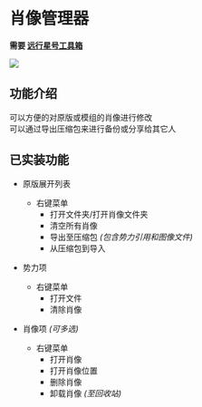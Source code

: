 # 肖像管理器

**需要 [远行星号工具箱](https://github.com/Hakoyu/StarsectorTools)**

![](https://s2.loli.net/2023/03/15/VydqwPpRmLUc7SZ.png)

## 功能介绍

可以方便的对原版或模组的肖像进行修改  
可以通过导出压缩包来进行备份或分享给其它人

## 已实装功能

- 原版展开列表

  - 右键菜单
    - 打开文件夹/打开肖像文件夹
    - 清空所有肖像
    - 导出至压缩包 _(包含势力引用和图像文件)_
    - 从压缩包到导入

- 势力项

  - 右键菜单
    - 打开文件
    - 清除肖像

- 肖像项 _(可多选)_
  - 右键菜单
    - 打开肖像
    - 打开肖像位置
    - 删除肖像
    - 卸载肖像 _(至回收站)_
